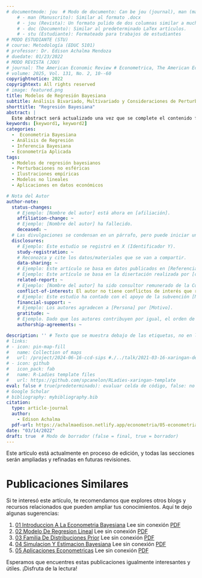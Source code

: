 ```yaml
---
# documentmode: jou  # Modo de documento: Can be jou (journal), man (manuscript), stu (student), or doc (document)
    # - man (Manuscrito): Similar al formato .docx
    # - jou (Revista): Un formato pulido de dos columnas similar a muchas revistas APA.
    # - doc (Documento): Similar al predeterminado LaTex artículos.
    # - stu (Estudiante): Formateado para trabajos de estudiantes
# MODO ESTUDIANTE (STU)
# course: Metodología (EDUC 5101)
# professor: Dr. Edison Achalma Mendoza
# duedate: 01/23/2022
# MODO REVISTA (JOU)
# journal: The American Economic Review # Econometrica, The American Economic Review, Revista de Economía, Revista de la CEPAL
# volume: 2025, Vol. 131, No. 2, 10--60
copyrightnotice: 2022
copyrightext: All rights reserved
# image: featured.png
title: Modelos de Regresión Bayesiana 
subtitle: Análisis Bivariado, Multivariado y Consideraciones de Perturbación
shorttitle: "Regresión Bayesiana"
abstract: |
  Este abstract será actualizado una vez que se complete el contenido final del artículo.
keywords: [keyword1, keyword2]
categories:
  -  Econometria Bayesiana
  - Análisis de Regresión
  - Inferencia Bayesiana
  - Econometría Aplicada
tags:
  - Modelos de regresión bayesianos
  - Perturbaciones no esféricas
  - Ilustraciones empíricas
  - Modelos no lineales
  - Aplicaciones en datos económicos

# Nota del Autor
author-note:
  status-changes: 
    # Ejemplo: [Nombre del autor] está ahora en [afiliación].
    affiliation-change: ~
    # Ejemplo: [Nombre del autor] ha fallecido.
    deceased: ~
  # Las divulgaciones se condensan en un párrafo, pero puede iniciar un campo con dos saltos de línea para separarlas: \n\nNew 
  disclosures:
    # Ejemplo: Este estudio se registró en X (Identificador Y).
    study-registration: ~
    # Reconozca y cite los datos/materiales que se van a compartir.
    data-sharing: ~
    # Ejemplo: Este artículo se basa en datos publicados en [Referencia].
    # Ejemplo: Este artículo se basa en la disertación realizada por [cita].
    related-report: ~
    # Ejemplo: [Nombre del autor] ha sido consultor remunerado de la Corporación X, que ha financiado este estudio.
    conflict-of-interest: El autor no tiene conflictos de interés que revelar.
    # Ejemplo: Este estudio ha contado con el apoyo de la subvención [Número de subvención] de [Fuente de financiación].
    financial-support: ~
    # Ejemplo: Los autores agradecen a [Persona] por [Motivo].
    gratitude: ~
    # Ejemplo. Dado que los autores contribuyen por igual, el orden de autoría se determinó mediante el lanzamiento de una moneda al aire.
    authorship-agreements: ~

description: '' # Texto que se muestra debajo de las etiquetas, no en la página del listado
# links:
# - icon: pin-map-fill
#   name: Collection of maps
#   url: /project/2024-06-16-ccd-sips #./../talk/2021-03-16-xaringan-deploy-demo/
# - icon: github
#   icon_pack: fab
#   name: R-Ladies template files
#   url: https://github.com/spcanelon/RLadies-xaringan-template
eval: false # true(predeterminado): evaluar celda de código, false: no evaluar la celda de código
# Google Scholar
# bibliography: mybibliography.bib
citation:
  type: article-journal
  author:
    - Edison Achalma
  pdf-url: https://achalmaedison.netlify.app/econometria/05-econometria-bayesiana/2022-03-14-02-modelo-de-regresion-lineal/index.pdf
date: "03/14/2022"
draft: true  # Modo de borrador (false = final, true = borrador)
---
```













Este artículo está actualmente en proceso de edición, y todas las secciones serán ampliadas y refinadas en futuras revisiones.


# Publicaciones Similares

Si te interesó este artículo, te recomendamos que explores otros blogs y recursos relacionados que pueden ampliar tus conocimientos. Aquí te dejo algunas sugerencias:


1. [01 Introduccion A La Econometria Bayesiana](https://achalmaedison.netlify.app/econometria/05-econometria-bayesiana/2022-03-07-01-introduccion-a-la-econometria-bayesiana) Lee sin conexión [PDF](https://achalmaedison.netlify.app/econometria/05-econometria-bayesiana/2022-03-07-01-introduccion-a-la-econometria-bayesiana/index.pdf)
2. [02 Modelo De Regresion Lineal](https://achalmaedison.netlify.app/econometria/05-econometria-bayesiana/2022-03-14-02-modelo-de-regresion-lineal) Lee sin conexión [PDF](https://achalmaedison.netlify.app/econometria/05-econometria-bayesiana/2022-03-14-02-modelo-de-regresion-lineal/index.pdf)
3. [03 Familia De Distribuciones Prior](https://achalmaedison.netlify.app/econometria/05-econometria-bayesiana/2022-03-18-03-familia-de-distribuciones-prior) Lee sin conexión [PDF](https://achalmaedison.netlify.app/econometria/05-econometria-bayesiana/2022-03-18-03-familia-de-distribuciones-prior/index.pdf)
4. [04 Simulacion Y Estimacion Bayesiana](https://achalmaedison.netlify.app/econometria/05-econometria-bayesiana/2022-03-21-04-simulacion-y-estimacion-bayesiana) Lee sin conexión [PDF](https://achalmaedison.netlify.app/econometria/05-econometria-bayesiana/2022-03-21-04-simulacion-y-estimacion-bayesiana/index.pdf)
5. [05 Aplicaciones Econometricas](https://achalmaedison.netlify.app/econometria/05-econometria-bayesiana/2022-03-28-05-aplicaciones-econometricas) Lee sin conexión [PDF](https://achalmaedison.netlify.app/econometria/05-econometria-bayesiana/2022-03-28-05-aplicaciones-econometricas/index.pdf)


Esperamos que encuentres estas publicaciones igualmente interesantes y útiles. ¡Disfruta de la lectura!

